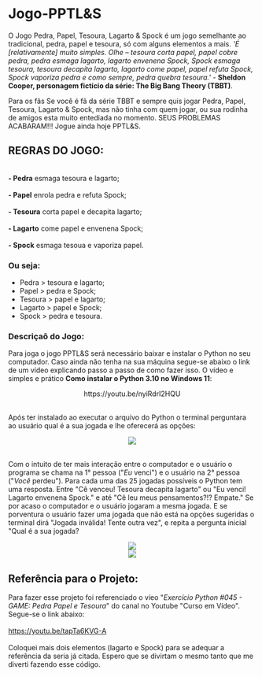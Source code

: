 # Jogo-PPTL&amp;S
O Jogo Pedra, Papel, Tesoura, Lagarto &amp; Spock é um jogo semelhante ao tradicional, pedra, papel e tesoura, só com alguns elementos a mais.
*'É [relativamente] muito simples. Olhe – tesoura corta papel, papel cobre pedra, pedra esmaga lagarto, lagarto envenena Spock, 
Spock esmaga tesoura, tesoura decapita lagarto, lagarto come papel, papel refuta Spock, Spock vaporiza pedra e como sempre, 
pedra quebra tesoura.'* - **Sheldon Cooper, personagem fictício da série: The Big Bang Theory (TBBT)**.

Para os fãs
Se você é fã da série TBBT e sempre quis jogar Pedra, Papel, Tesoura, Lagarto &amp; Spock, mas não tinha com quem jogar, ou sua rodinha de
amigos esta muito entediada no momento. SEUS PROBLEMAS ACABARAM!!! Jogue ainda hoje PPTL&amp;S.

## REGRAS DO JOGO:

<br> **- Pedra** esmaga tesoura e lagarto; </br>
<br> **- Papel** enrola pedra e refuta Spock; </br>
<br> **- Tesoura** corta papel e decapita lagarto; </br>
<br> **- Lagarto** come papel e envenena Spock; </br>
<br> **- Spock** esmaga tesoua e vaporiza papel. </br>

### Ou seja:
* Pedra > tesoura e lagarto;
* Papel > pedra e Spock;
* Tesoura > papel e lagarto;
* Lagarto > papel e Spock;
* Spock > pedra e tesoura.

### Descriçaõ do Jogo:
Para joga o jogo PPTL&amp;S será necessário baixar e instalar o Python no seu computador. Caso ainda não tenha na sua máquina segue-se abaixo o link de um vídeo explicando passo a passo de como fazer isso. O vídeo e simples e prático **Como instalar o Python 3.10 no Windows 11**:

<div align="center">
  https://youtu.be/nyiRdrI2HQU
</div>

<br>Após ter instalado ao executar o arquivo do Python o terminal perguntara ao usuário qual é a sua jogada e lhe oferecerá as opções: </br>

<div align="center">
<img src="https://user-images.githubusercontent.com/126103951/226940838-4093f697-3789-4069-bc33-c03e2929d458.png"/>
</div>

<br> Com o intuito de ter mais interação entre o computador e o usuário o programa se chama na 1° pessoa ("*Eu* venci") e o usuário na 2° pessoa ("*Você* perdeu"). Para cada uma das 25 jogadas possíveis o Python tem uma resposta. Entre "Cê venceu! Tesoura decapita lagarto" ou "Eu venci! Lagarto envenena Spock." e até "Cê leu meus pensamentos?!? Empate." Se por acaso o computador e o usuário jogaram a mesma jogada. E se porventura o usuário fazer uma jogada que não está na opções sugeridas o terminal dirá "Jogada inválida! Tente outra vez", e repita a pergunta inicial "Qual é a sua jogada?</br>

<div align="center">
<img src="https://user-images.githubusercontent.com/126103951/227278988-335c034e-bbb8-4196-9332-6be4a6620b31.png"/>
</div>

<div align="center">
<img src="https://user-images.githubusercontent.com/126103951/227272719-9d09cc6e-5c94-40db-ad8f-9c80501f69c1.png"/>
</div>

## Referência para o Projeto:
Para fazer esse projeto foi referenciado o víeo "*Exercício Python #045 - GAME: Pedra Papel e Tesoura*" do canal no Youtube "Curso em Vídeo". 
<br> Segue-se o link abaixo:</br>
<br> https://youtu.be/tapTa6KVG-A </br>
<br> Coloquei mais dois elementos (lagarto e Spock) para se adequar a referência da seria já citada. Espero que se divirtam o mesmo tanto que me diverti fazendo esse código. </br>
